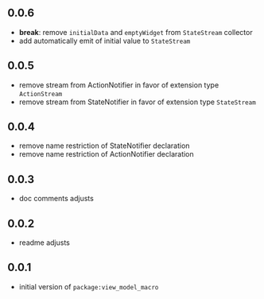 ## 0.0.6
* **break**: remove `initialData` and `emptyWidget` from `StateStream` collector
* add automatically emit of initial value to `StateStream`

## 0.0.5
* remove stream from ActionNotifier in favor of extension type `ActionStream`
* remove stream from StateNotifier in favor of extension type `StateStream`

## 0.0.4

* remove name restriction of StateNotifier declaration
* remove name restriction of ActionNotifier declaration

## 0.0.3

* doc comments adjusts

## 0.0.2

* readme adjusts

## 0.0.1

* initial version of `package:view_model_macro`
